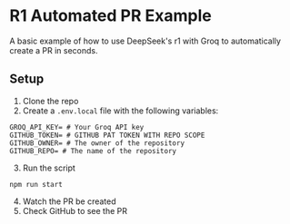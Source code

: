 # R1 Automated PR Example

A basic example of how to use DeepSeek's r1 with Groq to automatically create a PR in seconds.

## Setup

1. Clone the repo
2. Create a `.env.local` file with the following variables:

```
GROQ_API_KEY= # Your Groq API key
GITHUB_TOKEN= # GITHUB PAT TOKEN WITH REPO SCOPE
GITHUB_OWNER= # The owner of the repository
GITHUB_REPO= # The name of the repository
```

3. Run the script

```
npm run start
```

4. Watch the PR be created
5. Check GitHub to see the PR
